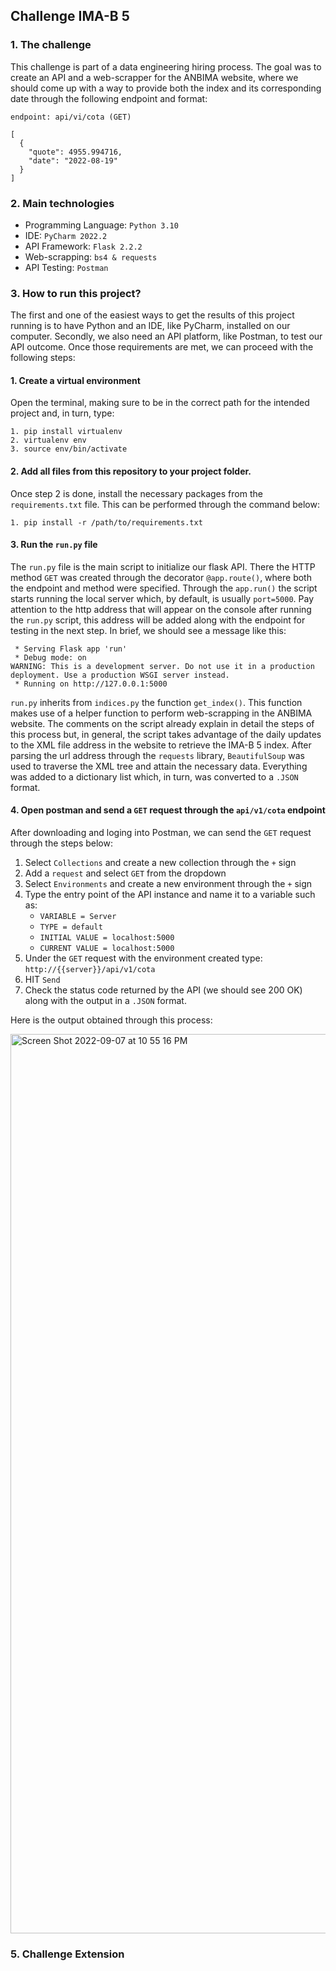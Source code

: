 ## Challenge IMA-B 5

### 1. The challenge

This challenge is part of a data engineering hiring process. The goal was to create an API and a web-scrapper for the 
ANBIMA website, where we should come up with a way to provide both the index and its corresponding date through the
following endpoint and format:

``endpoint: api/vi/cota (GET)``
```
[
  {
    "quote": 4955.994716,
    "date": "2022-08-19"
  }
]
```

### 2. Main technologies

- Programming Language: `Python 3.10`
- IDE: `PyCharm 2022.2`
- API Framework: `Flask 2.2.2`
- Web-scrapping: `bs4 & requests`
- API Testing: `Postman`

### 3. How to run this project?

The first and one of the easiest ways to get the results of this project running is to have Python and an IDE, like 
PyCharm, installed on our computer. Secondly, we also need an API platform, like Postman, to test our API outcome. Once 
those requirements are met, we can proceed with the following steps:

#### 1. Create a virtual environment
Open the terminal, making sure to be in the correct path for the intended project and,
in turn, type:
```
1. pip install virtualenv
2. virtualenv env
3. source env/bin/activate
```
#### 2. Add all files from this repository to your project folder.

Once step 2 is done, install the necessary packages from the `requirements.txt` file. This can be performed through the 
command below:

```
1. pip install -r /path/to/requirements.txt
```

#### 3. Run the `run.py` file

The `run.py` file is the main script to initialize our flask API. There the HTTP method `GET` was created through the decorator
`@app.route()`, where both the endpoint and method were specified. Through the `app.run()` the script starts running the
local server which, by default, is usually `port=5000`. Pay attention to the http address that will appear on the console
after running the `run.py` script, this address will be added along with the endpoint for testing in the next step. In
brief, we should see a message like this:

```
 * Serving Flask app 'run'
 * Debug mode: on
WARNING: This is a development server. Do not use it in a production deployment. Use a production WSGI server instead.
 * Running on http://127.0.0.1:5000
```

`run.py` inherits from `indices.py` the function `get_index()`. This function makes use of a helper function to perform
web-scrapping in the ANBIMA website. The comments on the script already explain in detail the steps of this process but,
in general, the script takes advantage of the daily updates to the XML file address in the website to retrieve the IMA-B 5 
index. After parsing the url address through the `requests` library, `BeautifulSoup` was used to traverse the XML tree and 
attain the necessary data. Everything was added to a dictionary list which, in turn, was converted to a `.JSON` format.

#### 4. Open postman and send a `GET` request through the `api/v1/cota` endpoint

After downloading and loging into Postman, we can send the `GET` request through the steps below:

1) Select `Collections` and create a new collection through the `+` sign
2) Add a `request` and select `GET` from the dropdown 
3) Select `Environments` and create a new environment through the `+` sign
4) Type the entry point of the API instance and name it to a variable such as:
   - `VARIABLE = Server`
   - `TYPE = default`
   - `INITIAL VALUE = localhost:5000`
   - `CURRENT VALUE = localhost:5000`
5) Under the `GET` request with the environment created type: `http://{{server}}/api/v1/cota`
6) HIT `Send`
7) Check the status code returned by the API (we should see 200 OK) along with the output in a `.JSON` format.

Here is the output obtained through this process:

<img width="1439" alt="Screen Shot 2022-09-07 at 10 55 16 PM" src="https://user-images.githubusercontent.com/101138915/189016435-e5154939-61cd-474b-8a4b-b088f1dc6a92.png">

### 5. Challenge Extension




